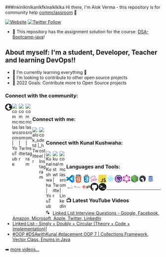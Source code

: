 ###lnklnlklnlkanlkfklnalklklka Hi there, I'm Alok Verma - this repository is for community help [commclassroom][website] 👋 

[![Website](https://img.shields.io/website?label=commclassroom.org&style=for-the-badge&url=https%3A%2F%2Fcommclassroom.com)](https://commclassroom.org)
[![Twitter Follow](https://img.shields.io/twitter/follow/commclassroom?color=1DA1F2&logo=twitter&style=for-the-badge)](https://twitter.com/intent/follow?original_referer=https%3A%2F%2Fgithub.com%2Fcommclassroom&screen_name=commclassroom)

- 🔭 This repository has the assignment solution for the course: [DSA-Bootcamp-java][DSAplaylist]!

## About myself: I'm a student, Developer, Teacher and learning DevOps!!

- 🌱 I’m currently learning everything 🤣
- 👯 I’m looking to contribute to other open source projects
- 🥅 2022 Goals: Contribute more to Open Source projects

### Connect with the community:

[<img align="left" alt="commclassroom.org" width="22px" src="https://raw.githubusercontent.com/iconic/open-iconic/master/svg/globe.svg" />][website]
[<img align="left" alt="commclassroom | YouTube" width="22px" src="https://cdn.jsdelivr.net/npm/simple-icons@v3/icons/youtube.svg" />][youtube]
[<img align="left" alt="commclassroom | Twitter" width="22px" src="https://cdn.jsdelivr.net/npm/simple-icons@v3/icons/twitter.svg" />][twitter]
[<img align="left" alt="commclassroom | Instagram" width="22px" src="https://cdn.jsdelivr.net/npm/simple-icons@v3/icons/instagram.svg" />][instagram]

<br />

### Connect with me:

[<img align="left" alt="alok_std | Twitter" width="22px" src="https://cdn.jsdelivr.net/npm/simple-icons@v3/icons/twitter.svg" />][twitterme]
[<img align="left" alt="code_hostel | Instagram" width="22px" src="https://cdn.jsdelivr.net/npm/simple-icons@v3/icons/instagram.svg" />][instagramme]

<br />

### Connect with Kunal Kushwaha:

[<img align="left" alt="KunalKushwaha | YouTube" width="22px" src="https://cdn.jsdelivr.net/npm/simple-icons@v3/icons/youtube.svg" />][youtubeK]
[<img align="left" alt="kunalstwt | Twitter" width="22px" src="https://cdn.jsdelivr.net/npm/simple-icons@v3/icons/twitter.svg" />][twitterK]
[<img align="left" alt="commclassroom | LinkedIn" width="22px" src="https://cdn.jsdelivr.net/npm/simple-icons@v3/icons/linkedin.svg" />][linkedinK]

<br />

### Languages and Tools:

[<img align="left" alt="Visual Studio Code" width="26px" src="https://raw.githubusercontent.com/github/explore/80688e429a7d4ef2fca1e82350fe8e3517d3494d/topics/visual-studio-code/visual-studio-code.png" />][DSAplaylist]
[<img align="left" alt="HTML5" width="26px" src="https://raw.githubusercontent.com/github/explore/80688e429a7d4ef2fca1e82350fe8e3517d3494d/topics/html/html.png" />][DSAplaylist]
[<img align="left" alt="CSS3" width="26px" src="https://raw.githubusercontent.com/github/explore/80688e429a7d4ef2fca1e82350fe8e3517d3494d/topics/css/css.png" />][cssplaylist]
[<img align="left" alt="Sass" width="26px" src="https://raw.githubusercontent.com/github/explore/80688e429a7d4ef2fca1e82350fe8e3517d3494d/topics/sass/sass.png" />][cssplaylist]
[<img align="left" alt="JavaScript" width="26px" src="https://raw.githubusercontent.com/github/explore/80688e429a7d4ef2fca1e82350fe8e3517d3494d/topics/javascript/javascript.png" />][jsplaylist]
[<img align="left" alt="React" width="26px" src="https://raw.githubusercontent.com/github/explore/80688e429a7d4ef2fca1e82350fe8e3517d3494d/topics/react/react.png" />][reactplaylist]
[<img align="left" alt="Gatsby" width="26px" src="https://raw.githubusercontent.com/github/explore/e94815998e4e0713912fed477a1f346ec04c3da2/topics/gatsby/gatsby.png" />][DSAplaylist]
[<img align="left" alt="GraphQL" width="26px" src="https://raw.githubusercontent.com/github/explore/80688e429a7d4ef2fca1e82350fe8e3517d3494d/topics/graphql/graphql.png" />][DSAplaylist]
[<img align="left" alt="Node.js" width="26px" src="https://raw.githubusercontent.com/github/explore/80688e429a7d4ef2fca1e82350fe8e3517d3494d/topics/nodejs/nodejs.png" />][DSAplaylist]
[<img align="left" alt="Deno" width="26px" src="https://raw.githubusercontent.com/github/explore/361e2821e2dea67711cde99c9c40ed357061cf27/topics/deno/deno.png" />][DSAplaylist]
[<img align="left" alt="SQL" width="26px" src="https://raw.githubusercontent.com/github/explore/80688e429a7d4ef2fca1e82350fe8e3517d3494d/topics/sql/sql.png" />][DSAplaylist]
[<img align="left" alt="MySQL" width="26px" src="https://raw.githubusercontent.com/github/explore/80688e429a7d4ef2fca1e82350fe8e3517d3494d/topics/mysql/mysql.png" />][DSAplaylist]
[<img align="left" alt="MongoDB" width="26px" src="https://raw.githubusercontent.com/github/explore/80688e429a7d4ef2fca1e82350fe8e3517d3494d/topics/mongodb/mongodb.png" />][DSAplaylist]
[<img align="left" alt="Git" width="26px" src="https://raw.githubusercontent.com/github/explore/80688e429a7d4ef2fca1e82350fe8e3517d3494d/topics/git/git.png" />][DSAplaylist]
[<img align="left" alt="GitHub" width="26px" src="https://raw.githubusercontent.com/github/explore/78df643247d429f6cc873026c0622819ad797942/topics/github/github.png" />][DSAplaylist]
[<img align="left" alt="Terminal" width="26px" src="https://raw.githubusercontent.com/github/explore/80688e429a7d4ef2fca1e82350fe8e3517d3494d/topics/terminal/terminal.png" />][DSAplaylist]

<br />
<br />

---

### 📺 Latest YouTube Videos

<!-- YOUTUBE:START -->
- [Linked List Interview Questions - Google, Facebook, Amazon, Microsoft, Apple, Twitter, LinkedIn](https://www.youtube.com/watch?v=70tx7KcMROc&list=PL9gnSGHSqcnr_DxHsP7AW9ftq0AtAyYqJ&index=41)
- [Linked List - Singly + Doubly + Circular (Theory + Code + Implementation)!](https://www.youtube.com/watch?v=58YbpRDc4yw&list=PL9gnSGHSqcnr_DxHsP7AW9ftq0AtAyYqJ&index=40)
- [#OOP #DSAwithKunal #placement
OOP 7 | Collections Framework, Vector Class, Enums in Java](https://www.youtube.com/watch?v=9ogGan-R1pc&list=PL9gnSGHSqcnr_DxHsP7AW9ftq0AtAyYqJ&index=39)
<!-- YOUTUBE:END -->

➡️ [more videos...](https://www.youtube.com/c/KunalKushwaha)

[website]: https://www.commclassroom.org/
[twitter]: https://twitter.com/commclassroom
[twitterK]: https://twitter.com/kunalstwt
[twitterme]: https://twitter.com/alok_std
[youtube]: https://youtube.com/commclassroom
[youtubeK]: https://www.youtube.com/c/KunalKushwaha
[instagram]: https://instagram.com/commclassroom
[instagramme]: https://instagram.com/code_hostel
[linkedin]: https://linkedin.com/in/commclassroom
[linkedinK]: https://www.linkedin.com/in/kunal-kushwaha/
[DSAplaylist]: https://youtube.com/playlist?list=PL9gnSGHSqcnr_DxHsP7AW9ftq0AtAyYqJ
[jsplaylist]: https://youtube.com/playlist?list=PL9gnSGHSqcnr_DxHsP7AW9ftq0AtAyYqJ
[cssplaylist]: https://youtube.com/playlist?list=PL9gnSGHSqcnr_DxHsP7AW9ftq0AtAyYqJ
[reactplaylist]: https://youtube.complaylistlist=PL9gnSGHSqcnr_DxHsP7AW9ftq0AtAyYqJ
